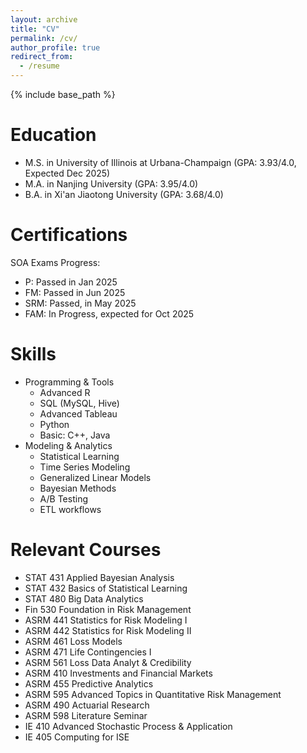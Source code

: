 ```yaml
---
layout: archive
title: "CV"
permalink: /cv/
author_profile: true
redirect_from:
  - /resume
---
```


{% include base_path %}

Education
======
* M.S. in University of Illinois at Urbana-Champaign (GPA: 3.93/4.0, Expected Dec 2025)
* M.A. in Nanjing University (GPA: 3.95/4.0)
* B.A. in Xi'an Jiaotong University (GPA: 3.68/4.0)

Certifications
======
SOA Exams Progress:
* P: Passed in Jan 2025
* FM: Passed in Jun 2025
* SRM: Passed, in May 2025
* FAM: In Progress, expected for Oct 2025

Skills
======
* Programming & Tools
  * Advanced R
  * SQL (MySQL, Hive)
  * Advanced Tableau
  * Python
  * Basic: C++, Java
* Modeling & Analytics
  * Statistical Learning
  * Time Series Modeling
  * Generalized Linear Models
  * Bayesian Methods
  * A/B Testing
  * ETL workflows

Relevant Courses
======
* STAT 431 Applied Bayesian Analysis
* STAT 432 Basics of Statistical Learning
* STAT 480 Big Data Analytics
* Fin 530 Foundation in Risk Management
* ASRM 441 Statistics for Risk Modeling I
* ASRM 442 Statistics for Risk Modeling II
* ASRM 461 Loss Models
* ASRM 471 Life Contingencies I
* ASRM 561 Loss Data Analyt & Credibility
* ASRM 410 Investments and Financial Markets
* ASRM 455 Predictive Analytics
* ASRM 595 Advanced Topics in Quantitative Risk Management
* ASRM 490 Actuarial Research
* ASRM 598 Literature Seminar
* IE 410 Advanced Stochastic Process & Application
* IE 405 Computing for ISE
